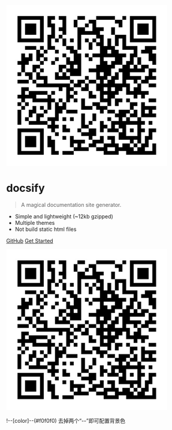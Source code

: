 ![logo](image/1582038956633.jpg)

# docsify

> A magical documentation site generator.

* Simple and lightweight (~12kb gzipped)
* Multiple themes
* Not build static html files

[GitHub](https://github.com/docsifyjs/docsify/)
[Get Started](#quick-start)

<!-- 背景图片 --> 

![](image/1582038956633.jpg) 

<!-- 背景色 --> 

!--[color]--(#f0f0f0) 去掉两个“--”即可配置背景色